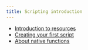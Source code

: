 ```yaml
---
title: Scripting introduction
---
```


- [Introduction to resources](/scripting-manual/introduction/introduction-to-resources)
- [Creating your first script](/scripting-manual/introduction/creating-your-first-script)
- [About native functions](/scripting-manual/introduction/about-native-functions)
